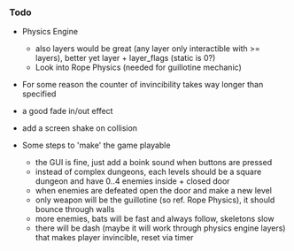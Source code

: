 ### Todo

- Physics Engine
	- also layers would be great (any layer only interactible with >= layers), better yet layer + layer_flags (static is 0?)
	- Look into Rope Physics (needed for guillotine mechanic)

- For some reason the counter of invincibility takes way longer than specified

- a good fade in/out effect

- add a screen shake on collision

- Some steps to 'make' the game playable
	- the GUI is fine, just add a boink sound when buttons are pressed
	- instead of complex dungeons, each levels should be a square dungeon and have 0..4 enemies inside + closed door
	- when enemies are defeated open the door and make a new level
	- only weapon will be the guillotine (so ref. Rope Physics), it should bounce through walls
	- more enemies, bats will be fast and always follow, skeletons slow
	- there will be dash (maybe it will work through physics engine layers) that makes player invincible, reset via timer